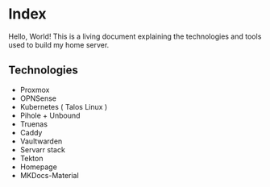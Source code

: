# Index

Hello, World! This is a living document explaining the technologies and tools used to build my home server.

## Technologies

- Proxmox
- OPNSense
- Kubernetes ( Talos Linux )
- Pihole + Unbound
- Truenas
- Caddy
- Vaultwarden
- Servarr stack
- Tekton
- Homepage
- MKDocs-Material